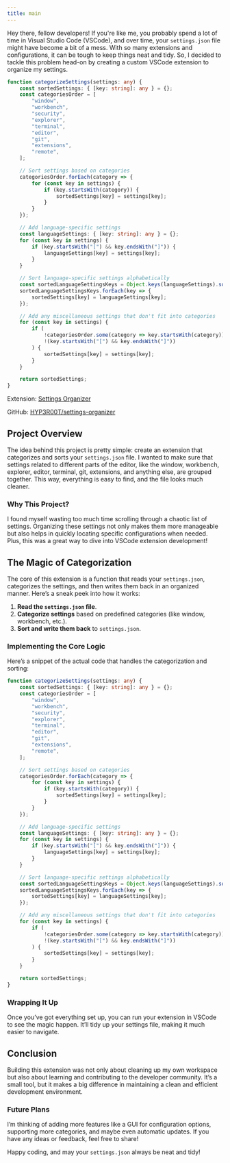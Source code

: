 ```yaml
---
title: main
---
```


Hey there, fellow developers! If you're like me, you probably spend a lot of time in Visual Studio Code (VSCode), and over time, your `settings.json` file might have become a bit of a mess. With so many extensions and configurations, it can be tough to keep things neat and tidy. So, I decided to tackle this problem head-on by creating a custom VSCode extension to organize my settings.

```typescript
function categorizeSettings(settings: any) {
    const sortedSettings: { [key: string]: any } = {};
    const categoriesOrder = [
        "window",
        "workbench",
        "security",
        "explorer",
        "terminal",
        "editor",
        "git",
        "extensions",
        "remote",
    ];

    // Sort settings based on categories
    categoriesOrder.forEach(category => {
        for (const key in settings) {
            if (key.startsWith(category)) {
                sortedSettings[key] = settings[key];
            }
        }
    });

    // Add language-specific settings
    const languageSettings: { [key: string]: any } = {};
    for (const key in settings) {
        if (key.startsWith("[") && key.endsWith("]")) {
            languageSettings[key] = settings[key];
        }
    }

    // Sort language-specific settings alphabetically
    const sortedLanguageSettingsKeys = Object.keys(languageSettings).sort();
    sortedLanguageSettingsKeys.forEach(key => {
        sortedSettings[key] = languageSettings[key];
    });

    // Add any miscellaneous settings that don't fit into categories
    for (const key in settings) {
        if (
            !categoriesOrder.some(category => key.startsWith(category)) &&
            !(key.startsWith("[") && key.endsWith("]"))
        ) {
            sortedSettings[key] = settings[key];
        }
    }

    return sortedSettings;
}
```

Extension: [Settings Organizer](https://marketplace.visualstudio.com/items?itemName=hyperoot.settings-organizer)

GitHub: [HYP3R00T/settings-organizer](https://github.com/HYP3R00T/settings-organizer)

## Project Overview

The idea behind this project is pretty simple: create an extension that categorizes and sorts your `settings.json` file. I wanted to make sure that settings related to different parts of the editor, like the window, workbench, explorer, editor, terminal, git, extensions, and anything else, are grouped together. This way, everything is easy to find, and the file looks much cleaner.

### Why This Project?

I found myself wasting too much time scrolling through a chaotic list of settings. Organizing these settings not only makes them more manageable but also helps in quickly locating specific configurations when needed. Plus, this was a great way to dive into VSCode extension development!

## The Magic of Categorization

The core of this extension is a function that reads your `settings.json`, categorizes the settings, and then writes them back in an organized manner. Here’s a sneak peek into how it works:

1. **Read the `settings.json` file**.
2. **Categorize settings** based on predefined categories (like window, workbench, etc.).
3. **Sort and write them back** to `settings.json`.

### Implementing the Core Logic

Here’s a snippet of the actual code that handles the categorization and sorting:

```typescript
function categorizeSettings(settings: any) {
    const sortedSettings: { [key: string]: any } = {};
    const categoriesOrder = [
        "window",
        "workbench",
        "security",
        "explorer",
        "terminal",
        "editor",
        "git",
        "extensions",
        "remote",
    ];

    // Sort settings based on categories
    categoriesOrder.forEach(category => {
        for (const key in settings) {
            if (key.startsWith(category)) {
                sortedSettings[key] = settings[key];
            }
        }
    });

    // Add language-specific settings
    const languageSettings: { [key: string]: any } = {};
    for (const key in settings) {
        if (key.startsWith("[") && key.endsWith("]")) {
            languageSettings[key] = settings[key];
        }
    }

    // Sort language-specific settings alphabetically
    const sortedLanguageSettingsKeys = Object.keys(languageSettings).sort();
    sortedLanguageSettingsKeys.forEach(key => {
        sortedSettings[key] = languageSettings[key];
    });

    // Add any miscellaneous settings that don't fit into categories
    for (const key in settings) {
        if (
            !categoriesOrder.some(category => key.startsWith(category)) &&
            !(key.startsWith("[") && key.endsWith("]"))
        ) {
            sortedSettings[key] = settings[key];
        }
    }

    return sortedSettings;
}
```

### Wrapping It Up

Once you’ve got everything set up, you can run your extension in VSCode to see the magic happen. It’ll tidy up your settings file, making it much easier to navigate.

## Conclusion

Building this extension was not only about cleaning up my own workspace but also about learning and contributing to the developer community. It’s a small tool, but it makes a big difference in maintaining a clean and efficient development environment.

### Future Plans

I’m thinking of adding more features like a GUI for configuration options, supporting more categories, and maybe even automatic updates. If you have any ideas or feedback, feel free to share!

Happy coding, and may your `settings.json` always be neat and tidy!
